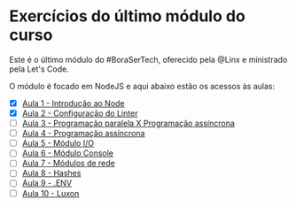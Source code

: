 # Exercícios do último módulo do curso
Este é o último módulo do #BoraSerTech, oferecido pela @Linx e ministrado pela Let's Code.

O módulo é focado em NodeJS e aqui abaixo estão os acessos às aulas:

- [X] [Aula 1 - Introdução ao Node](https://github.com/Lucacks/Lets-Code/tree/main/NodeJS-module/src/intro-10-02-2022)
- [X] [Aula 2 - Configuração do Linter](https://github.com/Lucacks/Lets-Code/tree/main/NodeJS-module/src/intro-10-02-2022)
- [ ] [Aula 3 - Programação paralela X Programação assíncrona](https://github.com/Lucacks/Lets-Code/tree/main/NodeJS-module)
- [ ] [Aula 4 - Programação assíncrona](https://github.com/Lucacks/Lets-Code/tree/main/NodeJS-module)
- [ ] [Aula 5 - Módulo I/O](https://github.com/Lucacks/Lets-Code/tree/main/NodeJS-module)
- [ ] [Aula 6 - Módulo Console](https://github.com/Lucacks/Lets-Code/tree/main/NodeJS-module)
- [ ] [Aula 7 - Módulos de rede](https://github.com/Lucacks/Lets-Code/tree/main/NodeJS-module)
- [ ] [Aula 8 - Hashes](https://github.com/Lucacks/Lets-Code/tree/main/NodeJS-module)
- [ ] [Aula 9 - .ENV](https://github.com/Lucacks/Lets-Code/tree/main/NodeJS-module)
- [ ] [Aula 10 - Luxon](https://github.com/Lucacks/Lets-Code/tree/main/NodeJS-module)